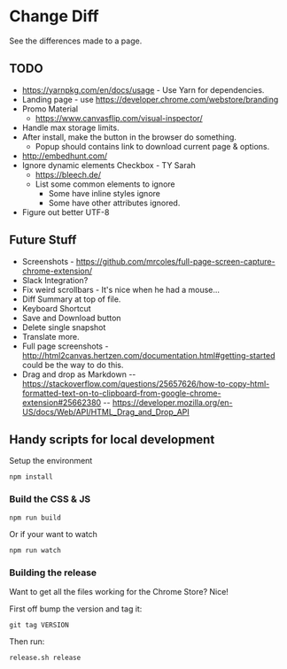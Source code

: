 # Change Diff

See the differences made to a page.

## TODO

  - https://yarnpkg.com/en/docs/usage - Use Yarn for dependencies. 
  - Landing page - use https://developer.chrome.com/webstore/branding
  - Promo Material
      - https://www.canvasflip.com/visual-inspector/
  - Handle max storage limits.
  - After install, make the button in the browser do something.
    - Popup should contains link to download current page & options.
  - http://embedhunt.com/
  - Ignore dynamic elements Checkbox - TY Sarah
      - https://bleech.de/
      - List some common elements to ignore 
        - Some have inline styles ignore
        - Some have other attributes ignored.
  - Figure out better UTF-8

## Future Stuff

  - Screenshots - https://github.com/mrcoles/full-page-screen-capture-chrome-extension/
  - Slack Integration?
  - Fix weird scrollbars - It's nice when he had a mouse...
  - Diff Summary at top of file.
  - Keyboard Shortcut
  - Save and Download button
  - Delete single snapshot
  - Translate more.
  - Full page screenshots - http://html2canvas.hertzen.com/documentation.html#getting-started could be the way to do this.
  - Drag and drop as Markdown 
    -- https://stackoverflow.com/questions/25657626/how-to-copy-html-formatted-text-on-to-clipboard-from-google-chrome-extension#25662380
    -- https://developer.mozilla.org/en-US/docs/Web/API/HTML_Drag_and_Drop_API

## Handy scripts for local development

Setup the environment 

    npm install

### Build the CSS & JS

    npm run build

Or if your want to watch

    npm run watch

### Building the release

Want to get all the files working for the Chrome Store? Nice! 

First off bump the version and tag it:

    git tag VERSION

Then run:

    release.sh release

